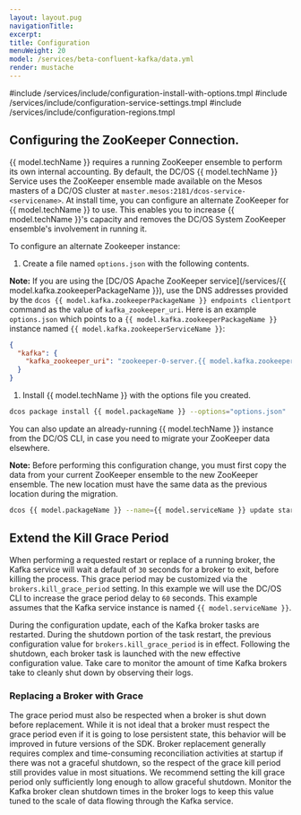 ```yaml
---
layout: layout.pug
navigationTitle:
excerpt:
title: Configuration
menuWeight: 20
model: /services/beta-confluent-kafka/data.yml
render: mustache
---
```


#include /services/include/configuration-install-with-options.tmpl
#include /services/include/configuration-service-settings.tmpl
#include /services/include/configuration-regions.tmpl

## Configuring the ZooKeeper Connection.

{{ model.techName }} requires a running ZooKeeper ensemble to perform its own internal accounting. By default, the DC/OS {{ model.techName }} Service uses the ZooKeeper ensemble made available on the Mesos masters of a DC/OS cluster at `master.mesos:2181/dcos-service-<servicename>`. At install time, you can configure an alternate ZooKeeper for {{ model.techName }} to use. This enables you to increase {{ model.techName }}'s capacity and removes the DC/OS System ZooKeeper ensemble's involvement in running it.

To configure an alternate Zookeeper instance:

1. Create a file named `options.json` with the following contents.

**Note:** If you are using the [DC/OS Apache ZooKeeper service](/services/{{ model.kafka.zookeeperPackageName }}), use the DNS addresses provided by the `dcos {{ model.kafka.zookeeperPackageName }} endpoints clientport` command as the value of `kafka_zookeeper_uri`. Here is an example `options.json` which points to a `{{ model.kafka.zookeeperPackageName }}` instance named `{{ model.kafka.zookeeperServiceName }}`:

```json
{
  "kafka": {
    "kafka_zookeeper_uri": "zookeeper-0-server.{{ model.kafka.zookeeperServiceName }}.autoip.dcos.thisdcos.directory:1140,zookeeper-1-server.{{ model.kafka.zookeeperServiceName }}.autoip.dcos.thisdcos.directory:1140,zookeeper-2-server.{{ model.kafka.zookeeperServiceName }}.autoip.dcos.thisdcos.directory:1140"
  }
}
```

1. Install {{ model.techName }} with the options file you created.

```bash
dcos package install {{ model.packageName }} --options="options.json"
```

You can also update an already-running {{ model.techName }} instance from the DC/OS CLI, in case you need to migrate your ZooKeeper data elsewhere.

**Note:** Before performing this configuration change, you must first copy the data from your current ZooKeeper ensemble to the new ZooKeeper ensemble. The new location must have the same data as the previous location during the migration.

```bash
dcos {{ model.packageName }} --name={{ model.serviceName }} update start --options=options.json
```

## Extend the Kill Grace Period

When performing a requested restart or replace of a running broker, the Kafka service will wait a default of `30` seconds for a broker to exit, before killing the process. This grace period may be customized via the `brokers.kill_grace_period` setting. In this example we will use the DC/OS CLI to increase the grace period delay to `60` seconds. This example assumes that the Kafka service instance is named `{{ model.serviceName }}`.

During the configuration update, each of the Kafka broker tasks are restarted. During the shutdown portion of the task restart, the previous configuration value for `brokers.kill_grace_period` is in effect. Following the shutdown, each broker task is launched with the new effective configuration value. Take care to monitor the amount of time Kafka brokers take to cleanly shut down by observing their logs.

### Replacing a Broker with Grace

The grace period must also be respected when a broker is shut down before replacement. While it is not ideal that a broker must respect the grace period even if it is going to lose persistent state, this behavior will be improved in future versions of the SDK. Broker replacement generally requires complex and time-consuming reconciliation activities at startup if there was not a graceful shutdown, so the respect of the grace kill period still provides value in most situations. We recommend setting the kill grace period only sufficiently long enough to allow graceful shutdown. Monitor the Kafka broker clean shutdown times in the broker logs to keep this value tuned to the scale of data flowing through the Kafka service.

